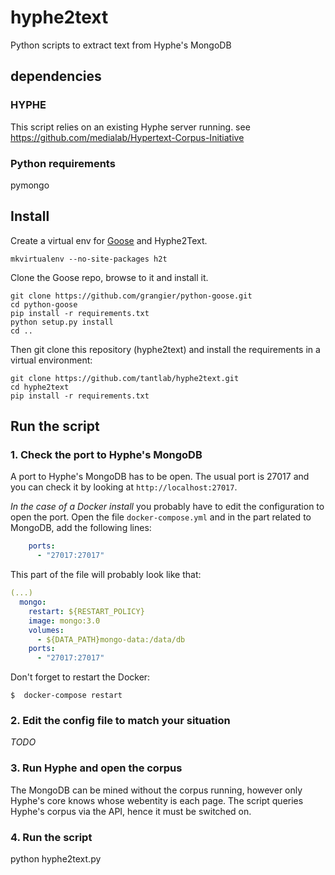 # hyphe2text
Python scripts to extract text from Hyphe's MongoDB

## dependencies

### HYPHE

This script relies on an existing Hyphe server running.
see https://github.com/medialab/Hypertext-Corpus-Initiative

### Python requirements

pymongo

## Install

Create a virtual env for [Goose](https://github.com/grangier/python-goose) and Hyphe2Text. 

```
mkvirtualenv --no-site-packages h2t
```

Clone the Goose repo, browse to it and install it.

```
git clone https://github.com/grangier/python-goose.git
cd python-goose
pip install -r requirements.txt
python setup.py install
cd ..
```

Then git clone this repository (hyphe2text) and install the requirements in a virtual environment:

```
git clone https://github.com/tantlab/hyphe2text.git
cd hyphe2text
pip install -r requirements.txt
```

## Run the script

### 1. Check the port to Hyphe's MongoDB

A port to Hyphe's MongoDB has to be open. The usual port is 27017 and you can check it by looking at ```http://localhost:27017```.

_In the case of a Docker install_ you probably have to edit the configuration to open the port. Open the file ```docker-compose.yml``` and in the part related to MongoDB, add the following lines:
```yml
    ports:
      - "27017:27017"
```
This part of the file will probably look like that:
```yml
(...)
  mongo:
    restart: ${RESTART_POLICY}
    image: mongo:3.0
    volumes:
      - ${DATA_PATH}mongo-data:/data/db
    ports:
      - "27017:27017"
```

Don't forget to restart the Docker:
```
$  docker-compose restart
```

### 2. Edit the config file to match your situation
_TODO_

### 3. Run Hyphe and open the corpus

The MongoDB can be mined without the corpus running, however only Hyphe's core knows whose webentity is each page. The script queries Hyphe's corpus via the API, hence it must be switched on.

### 4. Run the script
python hyphe2text.py